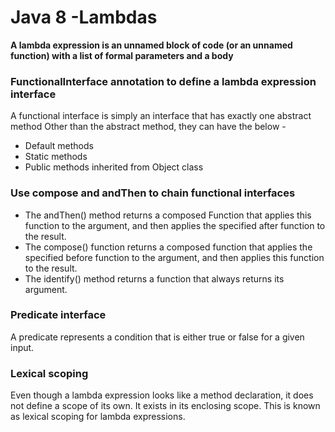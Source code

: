 # Java 8 -Lambdas

**A lambda expression is an unnamed block of code (or an unnamed function) with a list of formal parameters
and a body**

### FunctionalInterface annotation to define a lambda expression interface
A functional interface is simply an interface that has exactly one abstract method
Other than the abstract method, they can have the below -
- Default methods
- Static methods
- Public methods inherited from Object class

### Use compose and andThen to chain functional interfaces
- The andThen() method returns a composed Function that applies this function to the argument, and then applies the specified after function to the result. 
- The compose() function returns a composed function that applies the specified before function to the argument, and then applies this function to the result. 
- The identify() method returns a function that always returns its argument.

### Predicate interface
A predicate represents a condition that is either true or false for a given input.


### Lexical scoping
Even though a lambda expression looks like a method declaration, it does not define a scope of its own.
It exists in its enclosing scope. This is known as lexical scoping for lambda expressions.